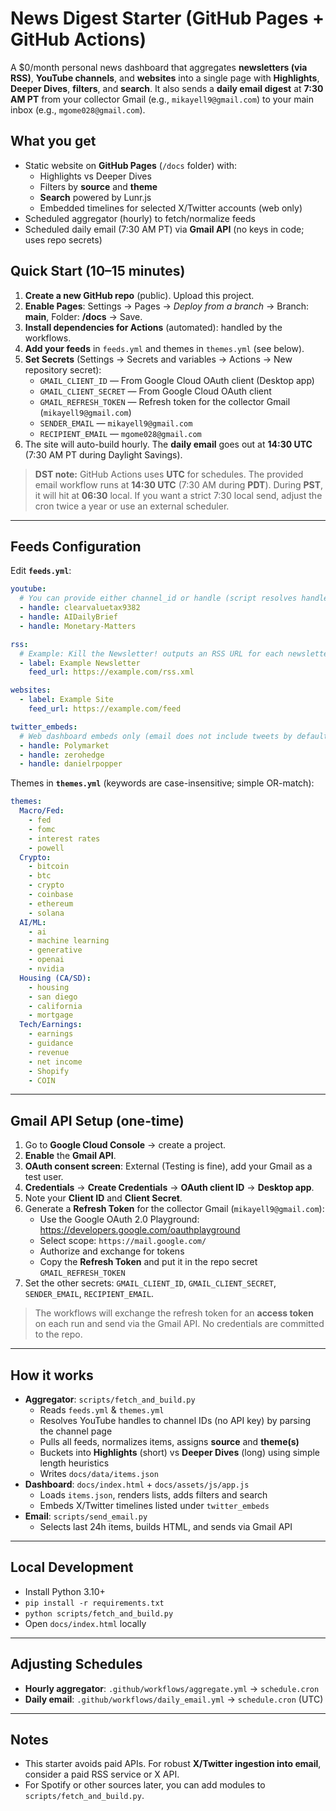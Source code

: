 # News Digest Starter (GitHub Pages + GitHub Actions)

A $0/month personal news dashboard that aggregates **newsletters (via RSS)**, **YouTube channels**, and **websites** into a single page with **Highlights**, **Deeper Dives**, **filters**, and **search**. It also sends a **daily email digest** at **7:30 AM PT** from your collector Gmail (e.g., `mikayell9@gmail.com`) to your main inbox (e.g., `mgome028@gmail.com`).

## What you get
- Static website on **GitHub Pages** (`/docs` folder) with:
  - Highlights vs Deeper Dives
  - Filters by **source** and **theme**
  - **Search** powered by Lunr.js
  - Embedded timelines for selected X/Twitter accounts (web only)
- Scheduled aggregator (hourly) to fetch/normalize feeds
- Scheduled daily email (7:30 AM PT) via **Gmail API** (no keys in code; uses repo secrets)

## Quick Start (10–15 minutes)
1) **Create a new GitHub repo** (public). Upload this project.
2) **Enable Pages**: Settings → Pages → *Deploy from a branch* → Branch: **main**, Folder: **/docs** → Save.
3) **Install dependencies for Actions** (automated): handled by the workflows.
4) **Add your feeds** in `feeds.yml` and themes in `themes.yml` (see below).
5) **Set Secrets** (Settings → Secrets and variables → Actions → New repository secret):
   - `GMAIL_CLIENT_ID` — From Google Cloud OAuth client (Desktop app)
   - `GMAIL_CLIENT_SECRET` — From Google Cloud OAuth client
   - `GMAIL_REFRESH_TOKEN` — Refresh token for the collector Gmail (`mikayell9@gmail.com`)
   - `SENDER_EMAIL` — `mikayell9@gmail.com`
   - `RECIPIENT_EMAIL` — `mgome028@gmail.com`
6) The site will auto-build hourly. The **daily email** goes out at **14:30 UTC** (7:30 AM PT during Daylight Savings).

> **DST note:** GitHub Actions uses **UTC** for schedules. The provided email workflow runs at **14:30 UTC** (7:30 AM during **PDT**). During **PST**, it will hit at **06:30** local. If you want a strict 7:30 local send, adjust the cron twice a year or use an external scheduler.

---

## Feeds Configuration
Edit **`feeds.yml`**:

```yaml
youtube:
  # You can provide either channel_id or handle (script resolves handle → channel_id)
  - handle: clearvaluetax9382
  - handle: AIDailyBrief
  - handle: Monetary-Matters

rss:
  # Example: Kill the Newsletter! outputs an RSS URL for each newsletter address
  - label: Example Newsletter
    feed_url: https://example.com/rss.xml

websites:
  - label: Example Site
    feed_url: https://example.com/feed

twitter_embeds:
  # Web dashboard embeds only (email does not include tweets by default)
  - handle: Polymarket
  - handle: zerohedge
  - handle: danielrpopper
```

Themes in **`themes.yml`** (keywords are case-insensitive; simple OR-match):

```yaml
themes:
  Macro/Fed:
    - fed
    - fomc
    - interest rates
    - powell
  Crypto:
    - bitcoin
    - btc
    - crypto
    - coinbase
    - ethereum
    - solana
  AI/ML:
    - ai
    - machine learning
    - generative
    - openai
    - nvidia
  Housing (CA/SD):
    - housing
    - san diego
    - california
    - mortgage
  Tech/Earnings:
    - earnings
    - guidance
    - revenue
    - net income
    - Shopify
    - COIN
```

---

## Gmail API Setup (one-time)
1. Go to **Google Cloud Console** → create a project.
2. **Enable** the **Gmail API**.
3. **OAuth consent screen**: External (Testing is fine), add your Gmail as a test user.
4. **Credentials** → **Create Credentials** → **OAuth client ID** → **Desktop app**.
5. Note your **Client ID** and **Client Secret**.
6. Generate a **Refresh Token** for the collector Gmail (`mikayell9@gmail.com`):
   - Use the Google OAuth 2.0 Playground: https://developers.google.com/oauthplayground
   - Select scope: `https://mail.google.com/`
   - Authorize and exchange for tokens
   - Copy the **Refresh Token** and put it in the repo secret `GMAIL_REFRESH_TOKEN`
7. Set the other secrets: `GMAIL_CLIENT_ID`, `GMAIL_CLIENT_SECRET`, `SENDER_EMAIL`, `RECIPIENT_EMAIL`.

> The workflows will exchange the refresh token for an **access token** on each run and send via the Gmail API. No credentials are committed to the repo.

---

## How it works
- **Aggregator**: `scripts/fetch_and_build.py`
  - Reads `feeds.yml` & `themes.yml`
  - Resolves YouTube handles to channel IDs (no API key) by parsing the channel page
  - Pulls all feeds, normalizes items, assigns **source** and **theme(s)**
  - Buckets into **Highlights** (short) vs **Deeper Dives** (long) using simple length heuristics
  - Writes `docs/data/items.json`
- **Dashboard**: `docs/index.html` + `docs/assets/js/app.js`
  - Loads `items.json`, renders lists, adds filters and search
  - Embeds X/Twitter timelines listed under `twitter_embeds`
- **Email**: `scripts/send_email.py`
  - Selects last 24h items, builds HTML, and sends via Gmail API

---

## Local Development
- Install Python 3.10+
- `pip install -r requirements.txt`
- `python scripts/fetch_and_build.py`
- Open `docs/index.html` locally

---

## Adjusting Schedules
- **Hourly aggregator**: `.github/workflows/aggregate.yml` → `schedule.cron`
- **Daily email**: `.github/workflows/daily_email.yml` → `schedule.cron` (UTC)

---

## Notes
- This starter avoids paid APIs. For robust **X/Twitter ingestion into email**, consider a paid RSS service or X API.
- For Spotify or other sources later, you can add modules to `scripts/fetch_and_build.py`.
